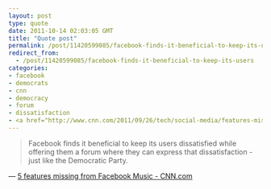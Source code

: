 ```yaml
---
layout: post
type: quote
date: 2011-10-14 02:03:05 GMT
title: "Quote post"
permalink: /post/11420599085/facebook-finds-it-beneficial-to-keep-its-users
redirect_from: 
  - /post/11420599085/facebook-finds-it-beneficial-to-keep-its-users
categories:
- facebook
- democrats
- cnn
- democracy
- forum
- dissatisfaction
- <a href="http://www.cnn.com/2011/09/26/tech/social-media/features-missing-facebook-music/">5 features missing from facebook music - cnn.com</a>
---
```

<blockquote>Facebook finds it beneficial to keep its users dissatisfied while offering them a forum where they can express that dissatisfaction - just like the Democratic Party.</blockquote>

 — <a href="http://www.cnn.com/2011/09/26/tech/social-media/features-missing-facebook-music/">5 features missing from Facebook Music - CNN.com</a>